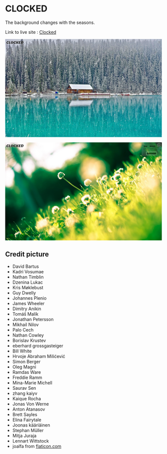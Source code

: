 # CLOCKED

The background changes with the seasons. 

Link to live site : [Clocked](https://julabina.github.io/Clocked/)

![](./assets/screenshot1.webp)

![](./assets/screenshot2.webp)

## Credit picture

- David Bartus
- Kadri Vosumae
- Nathan Timblin
- Dzenina Lukac
- Kris Møklebust
- Guy Dwelly
- Johannes Plenio
- James Wheeler
- Dimitry Anikin 
- Tomáš Malík 
- Jonathan Petersson
- Mikhail Nilov 
- Palo Cech
- Nathan Cowley
- Borislav Krustev 
- eberhard grossgasteiger 
- Bill White
- Hrvoje Abraham Milićević 
- Simon Berger 
- Oleg Magni
- Ramdas Ware 
- Freddie Ramm
- Mina-Marie Michell 
- Saurav Sen
- zhang kaiyv
- Kaique Rocha 
- Jonas Von Werne 
- Anton Atanasov
- Brett Sayles
- Elina Fairytale 
- Joonas kääriäinen 
- Stephan Müller
- Mitja Juraja 
- Lennart Wittstock
- joalfa from [flaticon.com](https://www.flaticon.com/fr/)